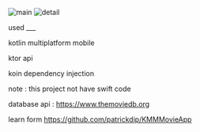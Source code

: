 ![main](https://github.com/nxbitakinema/MOVIE-API-KMM/assets/93174599/50bc95df-808e-4af5-a981-a8b26847e7d6) ![detail](https://github.com/nxbitakinema/MOVIE-API-KMM/assets/93174599/5160b20f-5ec4-4d91-bcd2-f0255f095a3b)

used ___

kotlin multiplatform mobile

ktor api

koin dependency injection

note : this project not have swift code


database api : https://www.themoviedb.org

learn form https://github.com/patrickdip/KMMMovieApp
